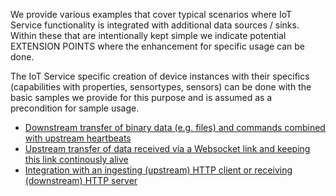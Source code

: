 We provide various examples that cover typical scenarios where IoT Service
functionality is integrated with additional data sources / sinks. Within these
that are intentionally kept simple we indicate potential EXTENSION POINTS where
the enhancement for specific usage can be done.

The IoT Service specific creation of device instances with their specifics
(capabilities with properties, sensortypes, sensors) can be done with the basic
samples we provide for this purpose and is assumed as a precondition for sample
usage.

* [Downstream transfer of binary data (e.g. files) and commands combined with upstream heartbeats](./binary-data-commands-and-heartbeats-via-mqtt)
* [Upstream transfer of data received via a Websocket link and keeping this link continously alive](./ws-interaction)
* [Integration with an ingesting (upstream) HTTP client or receiving (downstream) HTTP server](./integration-with-http-client-and-server)
